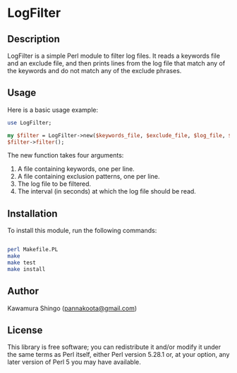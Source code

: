 # LogFilter

## Description

LogFilter is a simple Perl module to filter log files. It reads a keywords file and an exclude file, and then prints lines from the log file that match any of the keywords and do not match any of the exclude phrases.

## Usage

Here is a basic usage example:

```perl
use LogFilter;

my $filter = LogFilter->new($keywords_file, $exclude_file, $log_file, $interval);
$filter->filter();
```

The new function takes four arguments:

1. A file containing keywords, one per line.
2. A file containing exclusion patterns, one per line.
3. The log file to be filtered.
4. The interval (in seconds) at which the log file should be read.

## Installation

To install this module, run the following commands:

```bash

perl Makefile.PL
make
make test
make install
```

## Author

Kawamura Shingo (pannakoota@gmail.com)

## License

This library is free software; you can redistribute it and/or modify it under the same terms as Perl itself, either Perl version 5.28.1 or, at your option, any later version of Perl 5 you may have available.
